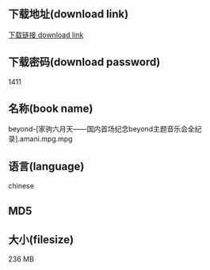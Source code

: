 ## 下载地址(download link)
[下载链接 download link](https://voluble-croquembouche-d321dc.netlify.app/?s=beyond-%5B%E5%AE%B6%E9%A9%B9%E5%85%AD%E6%9C%88%E5%A4%A9%E2%80%94%E2%80%94%E5%9B%BD%E5%86%85%E9%A6%96%E5%9C%BA%E7%BA%AA%E5%BF%B5beyond%E4%B8%BB%E9%A2%98%E9%9F%B3%E4%B9%90%E4%BC%9A%E5%85%A8%E7%BA%AA%E5%BD%95%5D.amani.mpg)

## 下载密码(download password)
1411

## 名称(book name)
beyond-[家驹六月天——国内首场纪念beyond主题音乐会全纪录].amani.mpg.mpg

## 语言(language)
chinese

## MD5


## 大小(filesize)
236 MB
